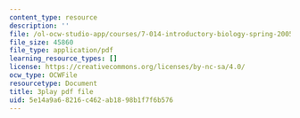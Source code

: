 ```yaml
---
content_type: resource
description: ''
file: /ol-ocw-studio-app/courses/7-014-introductory-biology-spring-2005/5e14a9a68216c462ab1898b1f7f6b576_5_QWoGFUPaI.pdf
file_size: 45860
file_type: application/pdf
learning_resource_types: []
license: https://creativecommons.org/licenses/by-nc-sa/4.0/
ocw_type: OCWFile
resourcetype: Document
title: 3play pdf file
uid: 5e14a9a6-8216-c462-ab18-98b1f7f6b576
---
```

